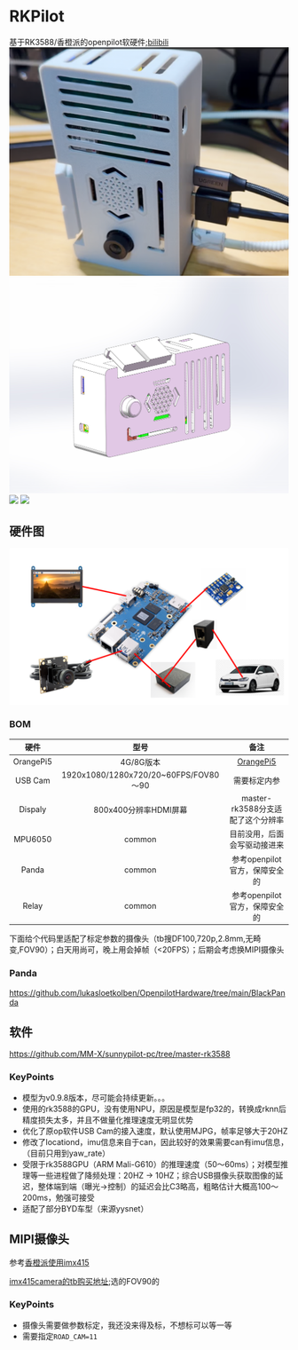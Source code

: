 # RKPilot
基于RK3588/香橙派的openpilot软硬件;[bilibili](https://www.bilibili.com/video/BV172VZz5EEA/?share_source=copy_web&vd_source=25cfc82384a4467c4092b69e7f853bfd)
![](./pic/comma-rk.png)
![](./pic/comma-rk0.JPG)
![](./pic/comma-rk1.JPG)
![](./pic/comma-rk2.JPG)

## 硬件图

![](./pic/connect.png)

### BOM
| 硬件 | 型号 | 备注 |
| :-----------: | :-------------:| :-------------:|
| OrangePi5 | 4G/8G版本 | [OrangePi5](http://www.orangepi.cn/html/hardWare/computerAndMicrocontrollers/details/Orange-Pi-5.html) |
| USB Cam | 1920x1080/1280x720/20~60FPS/FOV80～90 | 需要标定内参 |
| Dispaly| 800x400分辨率HDMI屏幕 | master-rk3588分支适配了这个分辨率 |
| MPU6050| common | 目前没用，后面会写驱动接进来 |
| Panda| common | 参考openpilot官方，保障安全的 |
| Relay| common | 参考openpilot官方，保障安全的 |

下面给个代码里适配了标定参数的摄像头（tb搜DF100,720p,2.8mm,无畸变,FOV90）；白天用尚可，晚上用会掉帧（<20FPS）；后期会考虑换MIPI摄像头

### Panda
https://github.com/lukasloetkolben/OpenpilotHardware/tree/main/BlackPanda

## 软件

https://github.com/MM-X/sunnypilot-pc/tree/master-rk3588

### KeyPoints
* 模型为v0.9.8版本，尽可能会持续更新。。。
* 使用的rk3588的GPU，没有使用NPU，原因是模型是fp32的，转换成rknn后精度损失太多，并且不做量化推理速度无明显优势
* 优化了原op软件USB Cam的接入速度，默认使用MJPG，帧率足够大于20HZ
* 修改了locationd，imu信息来自于can，因此较好的效果需要can有imu信息，（目前只用到yaw_rate）
* 受限于rk3588GPU（ARM Mali-G610）的推理速度（50～60ms）；对模型推理等一些进程做了降频处理：20HZ -> 10HZ；综合USB摄像头获取图像的延迟，整体端到端（曝光->控制）的延迟会比C3略高，粗略估计大概高100～200ms，勉强可接受
* 适配了部分BYD车型（来源yysnet）

## MIPI摄像头
参考[香橙派使用imx415](imx415/readme.md)

[imx415camera的tb购买地址](https://e.tb.cn/h.havxPLnMzUsQrZe?tk=bmSMVqqFa78);选的FOV90的

### KeyPoints
* 摄像头需要做参数标定，我还没来得及标，不想标可以等一等
* 需要指定`ROAD_CAM=11`
